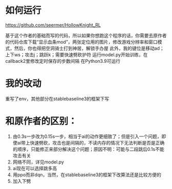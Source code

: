 # 如何运行
https://github.com/seermer/HollowKnight_RL  

基于这个作者的基础而写的代码，所以如果你想跑这个程序的话，你需要去原作者的代码仓库下载“显示血条mod”，两张定位用的图片，修改游戏分辨率和窗口模式，然后，你也得把空洞骑士打到神居，解锁手办屋
此外，我的键位是移动ad；上下ws；攻击j；跳跃k；需要快速劈砍护符
运行model.py开始训练，在callback2里修改定时保存的步数间隔
在Python3.9可运行
# 我的改动
重写了env，其他部分在stablebaseline3的框架下写

# 和原作者的区别：
1. 由0.3s一步改为0.15s一步，相当于ai的动作更细致了；但是引入一个问题，即使ai带上快速劈砍，攻击也是间隔的，不读内存的情况下无法判断是否是正确的顺序，只能修正来部分解决这个问题；原因不明：可能与二段跳后0.1s不能攻击有关
2. 网络不同，详见model.py
3. ai现在可以选择跳多高
4. 用ppo而非dqn，当然，在stablebaseline3的框架下改算法还是比较方便的
5. 加入下劈